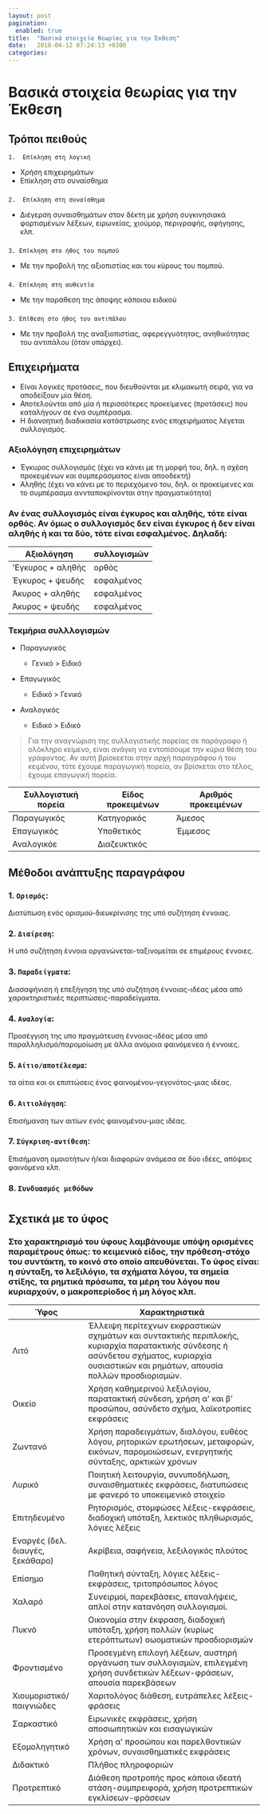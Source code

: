 ```yaml
---
layout: post
pagination:
  enabled: true
title:  "Βασικά στοιχεία θεωρίας για την Έκθεση"
date:   2018-04-12 07:24:13 +0300
categories: 
---
```


# Βασικά στοιχεία θεωρίας για την Έκθεση  
## Τρόποι πειθούς
    1.  Επίκληση στη λογική
+   Χρήση επιχειρημάτων
+   Επίκληση στο συναίσθημα  
###  
    2.  Επίκληση στη συναίσθημα
+   Διέγερση συναισθημάτων στον δέκτη με χρήση συγκινησιακά φορτισμένων λέξεων, ειρωνείας, χιούμορ, περιγραφής, αφήγησης, κλπ.
### 
    3. Επίκληση στο ήθος του πομπού
+  Με την προβολή της αξιοπιστίας και του κύρους του πομπού.
### 
    4. Επίκληση στη αυθεντία
+  Με την παράθεση της άποψης κάποιου ειδικού
### 
    3. Επίθεση στο ήθος του αντιπάλου
+  Με την προβολή της αναξιοπιστίας, αφερεγγυότητας, ανηθικότητας του αντιπάλου (όταν υπάρχει).

##   Επιχειρήματα
-   Είναι λογικές προτάσεις, που διευθούνται με κλιμακωτή σειρά, για να αποδείξουν μία θέση.
-   Αποτελούνται από μία ή περισσότερες προκείμενες (προτάσεις) που καταλήγουν σε ένα συμπέρασμα.
-   Η διανοητική διαδικασία κατάστρωσης ενός επιχειρήματος λέγεται συλλογισμός.
### Αξιολόγηση επιχειρημάτων
-   Έγκυρος συλλογισμός (έχει να κάνει με τη μορφή του, δηλ. η σχέση προκειμένων και συμπεράσματος είναι αποοδεκτή)
-   Αληθής (έχει να κάνει με το περιεχόμενο του, δηλ. οι προκείμενες και το συμπέρασμα αννταποκρίνονται στην πραγματικότητα)
### Αν ένας συλλογισμός είναι έγκυρος και αληθής, τότε είναι ορθός. Αν όμως ο συλλογισμός δεν είναι έγκυρος ή δεν είναι αληθής ή και τα δύο, τότε είναι εσφαλμένος. Δηλαδή:  

| Αξιολόγηση | συλλογισμών |
| --- | --- |
| 'Εγκυρος + αληθής | ορθός |
| Έγκυρος + ψευδής | εσφαλμένος |
| Άκυρος + αληθής | εσφαλμένος |
| Άκυρος + ψευδής | εσφαλμένος |  

### Τεκμήρια συλλλογισμών
-   Παραγωγικός  
    +   Γενικό > Ειδικό

-   Επαγωγικός 
    +   Ειδικό > Γενικό 
-   Αναλογικός
    +   Ειδικό > Ειδικό
> Για την αναγνώριση της συλλογιστικής πορείας σε παράγραφο ή ολόκληρο κείμενο, είναι ανάγκη να εντοπίσουμε την κύρια θέση του γράφοντος. Αν αυτή βρίσκεεται στην αρχή παραγράφου ή του κειμένου, τότε έχουμε παραγωγική πορεία, αν βρίσκεται στο τέλος, έχουμε επαγωγική πορεία.  

| Συλλογιστική πορεία | Είδος προκειμένων | Αριθμός προκειμένων |
| - | - | - |
| Παραγωγικός | Κατηγορικός | Άμεσος |
| Επαγωγικός | Υποθετικός | Έμμεσος |
| Αναλογικόε | Διαζευκτικός | |  

## Μέθοδοι ανάπτυξης παραγράφου
### 1.  `Ορισμός`:  
 Διατύπωση ενός ορισμού-διευκρίνισης της υπό συζήτηση έννοιας.
### 2.  `Διαίρεση`:
 Η υπό συζήτηση έννοια οργανώνεται-ταξινομείται σε επιμέρους έννοιες.
### 3.  `Παραδείγματα`:
 Διασαφήνιση ή επεξήγηση της υπό συζήτηση έννοιας-ιδέας μέσα από χαρακτηριστικές περιπτώσεις-παραδείγματα.
### 4.  `Αναλογία`:
 Προσέγγιση της υπο πραγμάτευση έννοιας-ιδέας μέσα από παραλληλισμό/παρομοίωση με άλλα ανόμοια φαινόμενεα ή έννοιες.
### 5.  `Αίτιο/αποτέλεσμα`:
 τα αίτια και οι επιπτώσεις ένος φαινομένου-γεγονότος-μιας ιδέας.
### 6.  `Αιτιολόγηση`:
 Επισήμανση των αιτίων ενός φαινομένου-μιας ιδέας.
### 7.  `Σύγκριση-αντίθεση`:
 Επισήμανση ομοιοτήτων ή/και διαφορών ανάμεσα σε δύο ιδέες, απόψεις φαινόμενα κλπ.
### 8.  `Συνδυασμός μεθόδων`
#
## Σχετικά με το ύφος
### Στο χαρακτηρισμό του ύφους λαμβάνουμε υπόψη ορισμένες παραμέτρους όπως: το κειμενικό είδος, την πρόθεση-στόχο του συντάκτη, το κοινό στο οποίο απευθύνεται. Tο ύφος είναι: η σύνταξη, το λεξιλόγιο, τα σχήματα λόγου, τα σημεία στίξης, τα ρημτικά πρόσωπα, τα μέρη του λόγου που κυριαρχούν, ο μακροπερίοδος ή μη λόγος κλπ.  
| Ύφος | Χαρακτηριστικά |
| - | - |
|Λιτό| Έλλειψη περίτεχνων εκφραστικών σχημάτων και συντακτικής περιπλοκής, κυριαρχία παρατακτικής σύνδεσης ή ασύνδετου σχήματος, κυριαρχία ουσιαστικών και ρημάτων, απουσία πολλών προσδιορισμών. |
|Οικείο |Χρήση καθημερινού λεξιλογίου, παρατακτική σύνδεση, χρήση α' και β' προσώπου, ασύνδετο σχήμα, λαϊκοτροπίες εκφράσεις | 
|Ζωντανό| Χρήση παραδειγμάτων, διαλόγου, ευθέος λόγου, ρητορικών ερωτήσεων, μεταφορών, εικόνων, παρομοιώσεων, ενεργητικής σύνταξης, αρκτικών χρόνων|
|Λυρικό|Ποιητική λειτουργία, συνυποδήλωση, συναισθηματικές εκφράσεις, διατυπώσεις με φανερό το υποκειμενικό στοιχείο|
|Επιτηδευμένο|Ρητορισμός, στομφώσες λέξεις-εκφράσεις, διαδοχική υπόταξη, λεκτικός πληθωρισμός, λόγιες λέξεις| 
|Εναργές (δελ. διαυγές, ξεκάθαρο)|Ακρίβεια, σαφήνεια, λεξιλογικός πλούτος|
|Επίσημο|Παθητική σύνταξη, λόγιες λέξεις-εκφράσεις, τριτοπρόσωπος λόγος|
|Χαλαρό| Συνειρμοί, παρεκβάσεις, επαναλήψεις, απλοί στην κατανόηση συλλογισμοί.|
|Πυκνό|Οικονομία στην έκφραση, διαδοχική υπόταξη, χρήση πολλών (κυρίως ετερόπτωτων) οωοματικών προσδιορισμών|
|Φροντισμένο|Προσεγμένη επιλογή λέξεων, αυστηρή οργάνωση των συλλογισμών, επιλεγμένη χρήση συνδετικών λέξεων-φράσεων, απουσία παρεκβάσεων|
|Χιουμοριστικό/παιγνιώδες|Χαριτολόγος διάθεση, ευτράπελες λέξεις-φράσεις|
|Σαρκαστικό|Ειρωνικές εκφράσεις, χρήση αποσιωπητικών και εισαγωγικών|
|Εξομοληγητικό|Χρήση α' προσώπου και παρελθοντικών χρόνων, συναισθηματικές εκφράσεις|
|Διδακτικό|Πλήθος πληροφοριών|
|Προτρεπτικό|Διάθεση προτροπής προς κάποια ιδεατή στάση-συμπρειφορά, χρήση προτρεπτικών εγκλίσεων-φράσεων|
#